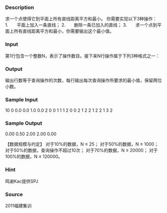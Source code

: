 
### Description
求一个点使得它到平面上所有直线距离平方和最小。
你需要实现以下3种操作：
1.       平面上加入一条直线；
2.       删除一条已加入的直线；
3.       求一个点到平面上所有直线距离平方和最小，你需要输出这个最小值。
### Input
第1行包含一个整数N，表示了操作数目。接下来N行操作属于下列3种格式之一：
### Output
输出行数等于查询操作的次数，每行输出每次查询操作所要求的最小值，保留两位小数。
 
### Sample Input
10
0 0.0 0.0 1.0 0.0
2
0 0 1 1 1
2
0 0 2 1 2
2
1 2
2
1 3
2


### Sample Output
0.00
0.50
2.00
2.00
0.00

【数据规模与约定】
对于10%的数据，N ≤ 25；
对于50%的数据，N ≤ 1000；
对于50%的数据，查询操作不超过10次；
对于70%的数据，N ≤ 20000；
对于100%的数据，N ≤ 120000。

### Hint
鸣谢Kac提供SPJ
### Source
2011福建集训